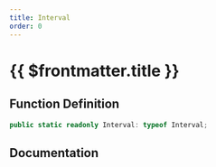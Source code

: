 ```yaml
---
title: Interval
order: 0
---
```


# {{ $frontmatter.title }}

## Function Definition

```ts
public static readonly Interval: typeof Interval;
```

## Documentation

<!--@include: ./parts/interval.md-->
